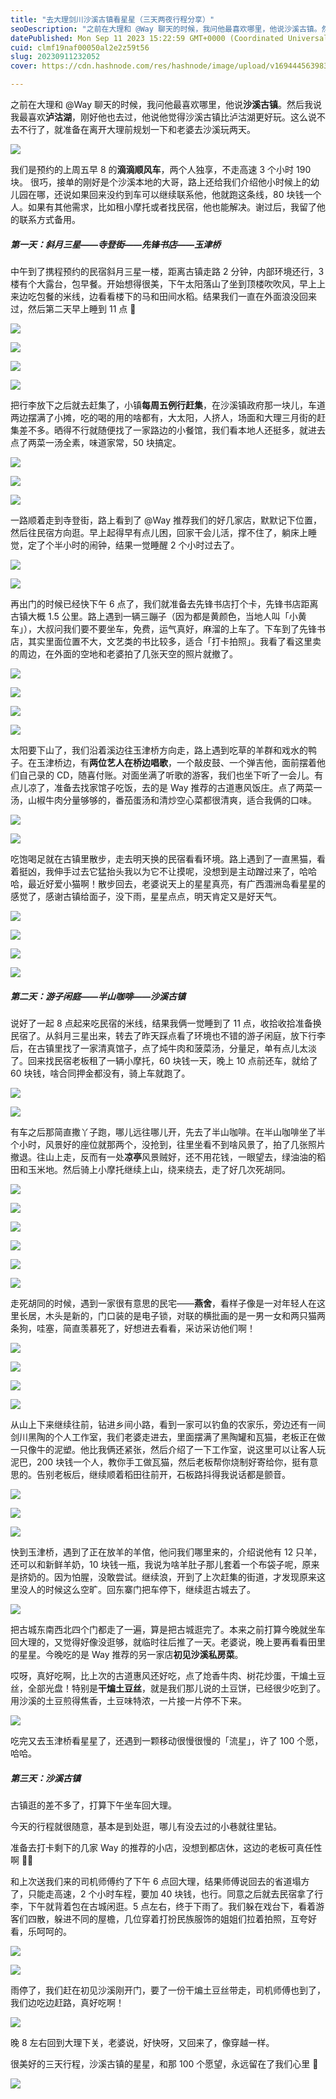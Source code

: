 ```yaml
---
title: "去大理剑川沙溪古镇看星星（三天两夜行程分享）"
seoDescription: "之前在大理和 @Way 聊天的时候，我问他最喜欢哪里，他说沙溪古镇。然后我说我最喜欢泸沽湖，刚好他也去过，他说他觉得沙溪古镇比泸沽湖更好玩。这么说不去不行了。"
datePublished: Mon Sep 11 2023 15:22:59 GMT+0000 (Coordinated Universal Time)
cuid: clmf19naf00050al2e2z59t56
slug: 20230911232052
cover: https://cdn.hashnode.com/res/hashnode/image/upload/v1694445639835/cbdb0a46-17f5-420b-a896-090afb714a4c.jpeg

---
```


之前在大理和 @Way 聊天的时候，我问他最喜欢哪里，他说**沙溪古镇**。然后我说我最喜欢**泸沽湖**，刚好他也去过，他说他觉得沙溪古镇比泸沽湖更好玩。这么说不去不行了，就准备在离开大理前规划一下和老婆去沙溪玩两天。

![](https://cdn.hashnode.com/res/hashnode/image/upload/v1694444840924/f01d8de0-c18f-4e3c-9e10-9288155f0d75.jpeg)

我们是预约的上周五早 8 的**滴滴顺风车**，两个人独享，不走高速 3 个小时 190 块。 很巧，接单的刚好是个沙溪本地的大哥，路上还给我们介绍他小时候上的幼儿园在哪，还说如果回来没约到车可以继续联系他，他就跑这条线，80 块钱一个人。如果有其他需求，比如租小摩托或者找民宿，他也能解决。谢过后，我留了他的联系方式备用。

##### **第一天：斜月三星——寺登街——先锋书店——玉津桥**

中午到了携程预约的民宿斜月三星一楼，距离古镇走路 2 分钟，内部环境还行，3 楼有个大露台，包早餐。开始想得很美，下午太阳落山了坐到顶楼吹吹风，早上上来边吃包餐的米线，边看看楼下的马和田间水稻。结果我们一直在外面浪没回来过，然后第二天早上睡到 11 点 🤣

![](https://cdn.hashnode.com/res/hashnode/image/upload/v1694444956249/291e97d8-541a-4751-a821-81cd65e9dd49.png)

![](https://cdn.hashnode.com/res/hashnode/image/upload/v1694444964498/b08a90d2-5321-4750-9b29-86caa73460dc.png)

![](https://cdn.hashnode.com/res/hashnode/image/upload/v1694444972281/f3c66e10-a2de-4bc6-b854-a5149612152f.png)

![](https://cdn.hashnode.com/res/hashnode/image/upload/v1694444983407/e57c6bfb-95f3-4791-b1d9-9e4b7ea28ea8.png)

把行李放下之后就去赶集了，小镇**每周五例行赶集**，在沙溪镇政府那一块儿，车道两边摆满了小摊，吃的喝的用的啥都有，大太阳，人挤人，场面和大理三月街的赶集差不多。晒得不行就随便找了一家路边的小餐馆，我们看本地人还挺多，就进去点了两菜一汤全素，味道家常，50 块搞定。

![](https://cdn.hashnode.com/res/hashnode/image/upload/v1694445006244/9ba17c5a-f89c-490f-988a-7ee6db97c11d.png)

![](https://cdn.hashnode.com/res/hashnode/image/upload/v1694445015993/885c2300-5417-437e-904f-d7ffbe7db5a5.png)

![](https://cdn.hashnode.com/res/hashnode/image/upload/v1694445027287/e555b767-53b6-4f63-b228-63d45c8b59f3.png)

一路顺着走到寺登街，路上看到了 @Way 推荐我们的好几家店，默默记下位置，然后往民宿方向逛。早上起得早有点儿困，回家干会儿活，撑不住了，躺床上睡觉，定了个半小时的闹钟，结果一觉睡醒 2 个小时过去了。

![](https://cdn.hashnode.com/res/hashnode/image/upload/v1694445041417/05ab1c7e-1b5f-4de4-b981-e9fe4895c9a7.png)

![](https://cdn.hashnode.com/res/hashnode/image/upload/v1694445047404/489dbc04-524d-494c-8d9d-0e3ea0d9927b.png)

再出门的时候已经快下午 6 点了，我们就准备去先锋书店打个卡，先锋书店距离古镇大概 1.5 公里。路上遇到一辆三蹦子（因为都是黄颜色，当地人叫「小黄车」），大叔问我们要不要坐车，免费，运气真好，麻溜的上车了。下车到了先锋书店，其实里面位置不大，文艺类的书比较多，适合「打卡拍照」。我看了看这里卖的周边，在外面的空地和老婆拍了几张天空的照片就撤了。

![](https://cdn.hashnode.com/res/hashnode/image/upload/v1694445057341/66e8e452-1d93-4e01-9ef5-f96b7f3f42e5.png)

![](https://cdn.hashnode.com/res/hashnode/image/upload/v1694445073566/8654e100-5093-4d6e-9f1a-ecdb99a68f34.png)

![](https://cdn.hashnode.com/res/hashnode/image/upload/v1694445079840/75844fa8-5f6e-45f1-890f-609c74ddd6a1.png)

![](https://cdn.hashnode.com/res/hashnode/image/upload/v1694445090016/09bebb51-a1d8-48d0-bca6-d61dff681323.png)

太阳要下山了，我们沿着溪边往玉津桥方向走，路上遇到吃草的羊群和戏水的鸭子。在玉津桥边，有**两位艺人在桥边唱歌**，一个敲皮鼓、一个弹吉他，面前摆着他们自己录的 CD，随喜付账。对面坐满了听歌的游客，我们也坐下听了一会儿。有点儿凉了，准备去找家馆子吃饭，去的是 Way 推荐的古道惠风饭庄。点了两菜一汤，山椒牛肉分量够够的，番茄蛋汤和清炒空心菜都很清爽，适合我俩的口味。

![](https://cdn.hashnode.com/res/hashnode/image/upload/v1694445103123/17008062-9892-40a7-a6ac-b4272888bddb.png)

![](https://cdn.hashnode.com/res/hashnode/image/upload/v1694445114284/b7004f11-4844-44a8-bfee-65692593dc5d.png)

吃饱喝足就在古镇里散步，走去明天换的民宿看看环境。路上遇到了一直黑猫，看着挺凶，我伸手过去它猛抬头我以为它不让摸呢，没想到是主动蹭过来了，哈哈哈，最近好爱小猫啊！散步回去，老婆说天上的星星真亮，有广西涠洲岛看星星的感觉了，感谢古镇给面子，没下雨，星星点点，明天肯定又是好天气。

![](https://cdn.hashnode.com/res/hashnode/image/upload/v1694445122520/f7f33ca9-c39e-488e-afce-224aeafa533b.png)

![](https://cdn.hashnode.com/res/hashnode/image/upload/v1694445153585/5e4a7a22-2edb-48f1-b8ad-8da45493995b.png)

![](https://cdn.hashnode.com/res/hashnode/image/upload/v1694445160206/45c8adbf-aded-406b-9c88-abf6bc94a33f.png)

![](https://cdn.hashnode.com/res/hashnode/image/upload/v1694445169776/1d78f27a-fb72-45eb-a8f4-30d13eb6ad83.png)

##### **第二天：游子闲庭——半山咖啡——沙溪古镇**

说好了一起 8 点起来吃民宿的米线，结果我俩一觉睡到了 11 点，收拾收拾准备换民宿了。从斜月三星出来，转去了昨天踩点看了环境也不错的游子闲庭，放下行李后，在古镇里找了一家清真馆子，点了炖牛肉和菠菜汤，分量足，单有点儿太淡了。回来找民宿老板租了一辆小摩托，60 块钱一天，晚上 10 点前还车，就给了 60 块钱，啥合同押金都没有，骑上车就跑了。

![](https://cdn.hashnode.com/res/hashnode/image/upload/v1694445185199/e9e04705-4122-4587-80ec-0b8acbb63c18.png)

![](https://cdn.hashnode.com/res/hashnode/image/upload/v1694445195404/eb0efed0-c009-43ab-ae53-63db3e2d512f.png)

有车之后那简直撒丫子跑，哪儿远往哪儿开，先去了半山咖啡。在半山咖啡坐了半个小时，风景好的座位就那两个，没抢到，往里坐看不到啥风景了，拍了几张照片撤退。往山上走，反而有一处**凉亭**风景贼好，还不用花钱，一眼望去，绿油油的稻田和玉米地。然后骑上小摩托继续上山，绕来绕去，走了好几次死胡同。

![](https://cdn.hashnode.com/res/hashnode/image/upload/v1694445207242/fce69398-1283-4704-8729-01e5e0cefdb7.png)

![](https://cdn.hashnode.com/res/hashnode/image/upload/v1694445220903/252e29d9-6c1d-4ba4-b1c1-b8246814d3a7.png)

![](https://cdn.hashnode.com/res/hashnode/image/upload/v1694445228512/1ed76313-af67-4f63-a6c3-bc17d55e7178.png)

![](https://cdn.hashnode.com/res/hashnode/image/upload/v1694445235032/ade7e7c1-dc7b-44b8-9e92-f4d8fa992784.png)

![](https://cdn.hashnode.com/res/hashnode/image/upload/v1694445244750/55fa9d32-e19d-4d7f-8554-b80ec2060b98.png)

![](https://cdn.hashnode.com/res/hashnode/image/upload/v1694445251438/868bf302-0e09-4029-a26f-bc0f7d15d516.png)

走死胡同的时候，遇到一家很有意思的民宅——**燕舍**，看样子像是一对年轻人在这里长居，木头是新的，门口装的是电子锁，对联的横批画的是一男一女和两只猫两条狗，哇塞，简直羡慕死了，好想进去看看，采访采访他们啊！

![](https://cdn.hashnode.com/res/hashnode/image/upload/v1694445266471/50bdc2c5-9ed9-4db5-a0ce-4a861ee57bad.png)

![](https://cdn.hashnode.com/res/hashnode/image/upload/v1694445273904/e9a326b1-8452-4d1d-a454-69a5cae250ab.png)

![](https://cdn.hashnode.com/res/hashnode/image/upload/v1694445281276/1755058d-fe9b-44e6-b025-4a33272d145f.png)

![](https://cdn.hashnode.com/res/hashnode/image/upload/v1694445290204/17732675-145d-456f-bca8-380593fdbcb3.png)

从山上下来继续往前，钻进乡间小路，看到一家可以钓鱼的农家乐，旁边还有一间剑川黑陶的个人工作室，我们老婆走进去，里面摆满了黑陶罐和瓦猫，老板正在做一只像牛的泥塑。他比我俩还紧张，然后介绍了一下工作室，说这里可以让客人玩泥巴，200 块钱一个人，教你手工做瓦猫，然后老板帮你烧制好寄给你，挺有意思的。告别老板后，继续顺着稻田往前开，石板路抖得我说话都是颤音。

![](https://cdn.hashnode.com/res/hashnode/image/upload/v1694445303142/32e7c256-8eb3-48ee-8de2-1c8e6d788a84.png)

![](https://cdn.hashnode.com/res/hashnode/image/upload/v1694445310536/d8721e91-7d07-4bf6-a472-4f891a31f8d3.png)

![](https://cdn.hashnode.com/res/hashnode/image/upload/v1694445318899/c4255762-1d83-4d9e-92a3-3db14c5fafe5.png)

快到玉津桥，遇到了正在放羊的羊倌，他问我们哪里来的，介绍说他有 12 只羊，还可以和新鲜羊奶，10 块钱一瓶，我说为啥羊肚子那儿套着一个布袋子呢，原来是挤奶的。因为怕腥，没敢尝试。继续浪，开到了上次赶集的街道，才发现原来这里没人的时候这么空旷。回东寨门把车停下，继续逛古城去了。

![](https://cdn.hashnode.com/res/hashnode/image/upload/v1694445332300/7d94687e-73a3-4350-93be-3925d1b8848b.png)

把古城东南西北四个门都走了一遍，算是把古城逛完了。本来之前打算今晚就坐车回大理的，又觉得好像没逛够，就临时往后推了一天。老婆说，晚上要再看看田里的星星。今晚吃的是 Way 推荐的另一家店**初见沙溪私房菜**。

哎呀，真好吃啊，比上次的古道惠风还好吃，点了炝香牛肉、树花炒蛋，干煸土豆丝，全部光盘！特别是**干煸土豆丝**，就是我们那儿说的土豆饼，已经很少吃到了。用沙溪的土豆煎得焦香，土豆味特浓，一片接一片停不下来。

![](https://cdn.hashnode.com/res/hashnode/image/upload/v1694445342401/aa87a39c-f6bf-4a11-98c2-2586294ca5c4.png)

吃完又去玉津桥看星星了，还遇到一颗移动很慢很慢的「流星」，许了 100 个愿，哈哈。

##### **第三天：沙溪古镇**

古镇逛的差不多了，打算下午坐车回大理。

今天的行程就很随意，基本是到处逛，哪儿有没去过的小巷就往里钻。

准备去打卡剩下的几家 Way 的推荐的小店，没想到都店休，这边的老板可真任性啊 😶‍🌫️

和上次送我们来的司机师傅约了下午 6 点回大理，结果师傅说回去的省道塌方了，只能走高速，2 个小时车程，要加 40 块钱，也行。同意之后就去民宿拿了行李，下午就背着包在古城闲逛。5 点左右，终于下雨了。我们躲在戏台下，看着游客们四散，躲进不同的屋檐，几位穿着打扮民族服饰的姐姐们拉着拍照，互夸好看，乐呵呵的。

![](https://cdn.hashnode.com/res/hashnode/image/upload/v1694445370186/09e6d6f2-f41a-4d10-85c0-caadda9a6e98.png)

![](https://cdn.hashnode.com/res/hashnode/image/upload/v1694445378540/7824c99b-4729-4ac3-a73a-42846c239787.png)

雨停了，我们赶在初见沙溪刚开门，要了一份干煸土豆丝带走，司机师傅也到了，我们边吃边赶路，真好吃啊！

![](https://cdn.hashnode.com/res/hashnode/image/upload/v1694445394100/c9ba1628-2475-4e8b-832e-1a811b314996.png)

晚 8 左右回到大理下关，老婆说，好快呀，又回来了，像穿越一样。

很美好的三天行程，沙溪古镇的星星，和那 100 个愿望，永远留在了我们心里 🌃

![](https://cdn.hashnode.com/res/hashnode/image/upload/v1694445422309/0b6aba41-5205-4d5e-8c1f-85d2495c807a.png)
